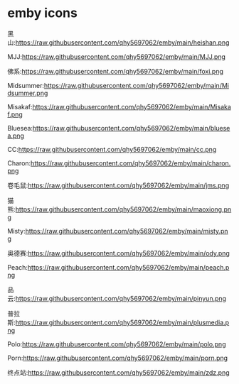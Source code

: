 # emby icons

黑山:https://raw.githubusercontent.com/qhy5697062/emby/main/heishan.png

MJJ:https://raw.githubusercontent.com/qhy5697062/emby/main/MJJ.png

佛系:https://raw.githubusercontent.com/qhy5697062/emby/main/foxi.png

Midsummer:https://raw.githubusercontent.com/qhy5697062/emby/main/Midsummer.png

Misakaf:https://raw.githubusercontent.com/qhy5697062/emby/main/Misakaf.png

Bluesea:https://raw.githubusercontent.com/qhy5697062/emby/main/bluesea.png

CC:https://raw.githubusercontent.com/qhy5697062/emby/main/cc.png

Charon:https://raw.githubusercontent.com/qhy5697062/emby/main/charon.png

卷毛鼠:https://raw.githubusercontent.com/qhy5697062/emby/main/jms.png

猫熊:https://raw.githubusercontent.com/qhy5697062/emby/main/maoxiong.png

Misty:https://raw.githubusercontent.com/qhy5697062/emby/main/misty.png

奥德赛:https://raw.githubusercontent.com/qhy5697062/emby/main/ody.png

Peach:https://raw.githubusercontent.com/qhy5697062/emby/main/peach.png

品云:https://raw.githubusercontent.com/qhy5697062/emby/main/pinyun.png

普拉斯:https://raw.githubusercontent.com/qhy5697062/emby/main/plusmedia.png

Polo:https://raw.githubusercontent.com/qhy5697062/emby/main/polo.png

Porn:https://raw.githubusercontent.com/qhy5697062/emby/main/porn.png

终点站:https://raw.githubusercontent.com/qhy5697062/emby/main/zdz.png
